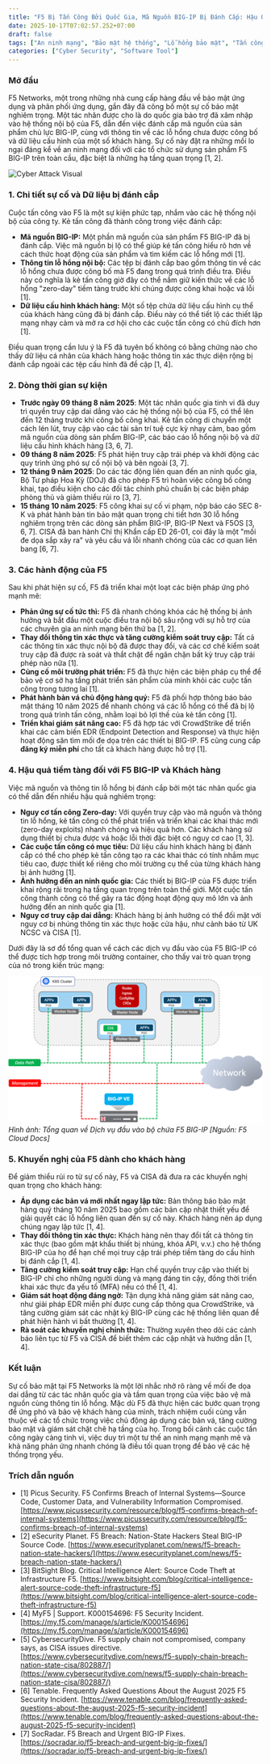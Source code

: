 ```yaml
---
title: "F5 Bị Tấn Công Bởi Quốc Gia, Mã Nguồn BIG-IP Bị Đánh Cắp: Hậu Quả và Biện Pháp Khắc phục"
date: 2025-10-17T07:02:57.252+07:00
draft: false
tags: ["An ninh mạng", "Bảo mật hệ thống", "Lỗ hổng bảo mật", "Tấn công mạng", "Phòng thủ mạng", "Quản lý rủi ro", "Giám sát bảo mật", "Threat Intelligence", "Endpoint Security", "API", "F5 Networks", "BIG-IP"]
categories: ["Cyber Security", "Software Tool"]
---
```


### Mở đầu

F5 Networks, một trong những nhà cung cấp hàng đầu về bảo mật ứng dụng và phân phối ứng dụng, gần đây đã công bố một sự cố bảo mật nghiêm trọng. Một tác nhân được cho là do quốc gia bảo trợ đã xâm nhập vào hệ thống nội bộ của F5, dẫn đến việc đánh cắp mã nguồn của sản phẩm chủ lực BIG-IP, cùng với thông tin về các lỗ hổng chưa được công bố và dữ liệu cấu hình của một số khách hàng. Sự cố này đặt ra những mối lo ngại đáng kể về an ninh mạng đối với các tổ chức sử dụng sản phẩm F5 BIG-IP trên toàn cầu, đặc biệt là những hạ tầng quan trọng [1, 2].

![Cyber Attack Visual](Cyber_attack_visual.png)

### 1. Chi tiết sự cố và Dữ liệu bị đánh cắp

Cuộc tấn công vào F5 là một sự kiện phức tạp, nhắm vào các hệ thống nội bộ của công ty. Kẻ tấn công đã thành công trong việc đánh cắp:
*   **Mã nguồn BIG-IP:** Một phần mã nguồn của sản phẩm F5 BIG-IP đã bị đánh cắp. Việc mã nguồn bị lộ có thể giúp kẻ tấn công hiểu rõ hơn về cách thức hoạt động của sản phẩm và tìm kiếm các lỗ hổng mới [1].
*   **Thông tin lỗ hổng nội bộ:** Các tệp bị đánh cắp bao gồm thông tin về các lỗ hổng chưa được công bố mà F5 đang trong quá trình điều tra. Điều này có nghĩa là kẻ tấn công giờ đây có thể nắm giữ kiến thức về các lỗ hổng "zero-day" tiềm tàng trước khi chúng được công khai hoặc vá lỗi [1].
*   **Dữ liệu cấu hình khách hàng:** Một số tệp chứa dữ liệu cấu hình cụ thể của khách hàng cũng đã bị đánh cắp. Điều này có thể tiết lộ các thiết lập mạng nhạy cảm và mở ra cơ hội cho các cuộc tấn công có chủ đích hơn [1].

Điều quan trọng cần lưu ý là F5 đã tuyên bố không có bằng chứng nào cho thấy dữ liệu cá nhân của khách hàng hoặc thông tin xác thực diện rộng bị đánh cắp ngoài các tệp cấu hình đã đề cập [1, 4].

### 2. Dòng thời gian sự kiện

*   **Trước ngày 09 tháng 8 năm 2025**: Một tác nhân quốc gia tinh vi đã duy trì quyền truy cập dai dẳng vào các hệ thống nội bộ của F5, có thể lên đến 12 tháng trước khi công bố công khai. Kẻ tấn công di chuyển một cách lén lút, truy cập vào các tài sản trí tuệ cực kỳ nhạy cảm, bao gồm mã nguồn của dòng sản phẩm BIG-IP, các báo cáo lỗ hổng nội bộ và dữ liệu cấu hình khách hàng [3, 6, 7].
*   **09 tháng 8 năm 2025**: F5 phát hiện truy cập trái phép và khởi động các quy trình ứng phó sự cố nội bộ và bên ngoài [3, 7].
*   **12 tháng 9 năm 2025**: Do các tác động liên quan đến an ninh quốc gia, Bộ Tư pháp Hoa Kỳ (DOJ) đã cho phép F5 trì hoãn việc công bố công khai, tạo điều kiện cho các đối tác chính phủ chuẩn bị các biện pháp phòng thủ và giảm thiểu rủi ro [3, 7].
*   **15 tháng 10 năm 2025**: F5 công khai sự cố vi phạm, nộp báo cáo SEC 8-K và phát hành bản tin bảo mật quan trọng chi tiết hơn 30 lỗ hổng nghiêm trọng trên các dòng sản phẩm BIG-IP, BIG-IP Next và F5OS [3, 6, 7]. CISA đã ban hành Chỉ thị Khẩn cấp ED 26-01, coi đây là một "mối đe dọa sắp xảy ra" và yêu cầu vá lỗi nhanh chóng của các cơ quan liên bang [6, 7].

### 3. Các hành động của F5

Sau khi phát hiện sự cố, F5 đã triển khai một loạt các biện pháp ứng phó mạnh mẽ:
*   **Phản ứng sự cố tức thì:** F5 đã nhanh chóng khóa các hệ thống bị ảnh hưởng và bắt đầu một cuộc điều tra nội bộ sâu rộng với sự hỗ trợ của các chuyên gia an ninh mạng bên thứ ba [1, 2].
*   **Thay đổi thông tin xác thực và tăng cường kiểm soát truy cập:** Tất cả các thông tin xác thực nội bộ đã được thay đổi, và các cơ chế kiểm soát truy cập đã được rà soát và thắt chặt để ngăn chặn bất kỳ truy cập trái phép nào nữa [1].
*   **Củng cố môi trường phát triển:** F5 đã thực hiện các biện pháp cụ thể để bảo vệ cơ sở hạ tầng phát triển sản phẩm của mình khỏi các cuộc tấn công trong tương lai [1].
*   **Phát hành bản vá chủ động hàng quý:** F5 đã phối hợp thông báo bảo mật tháng 10 năm 2025 để nhanh chóng vá các lỗ hổng có thể đã bị lộ trong quá trình tấn công, nhằm loại bỏ lợi thế của kẻ tấn công [1].
*   **Triển khai giám sát nâng cao:** F5 đã hợp tác với CrowdStrike để triển khai các cảm biến EDR (Endpoint Detection and Response) và thực hiện hoạt động săn tìm mối đe dọa trên các thiết bị BIG-IP. F5 cũng cung cấp **đăng ký miễn phí** cho tất cả khách hàng được hỗ trợ [1].

### 4. Hậu quả tiềm tàng đối với F5 BIG-IP và Khách hàng

Việc mã nguồn và thông tin lỗ hổng bị đánh cắp bởi một tác nhân quốc gia có thể dẫn đến nhiều hậu quả nghiêm trọng:
*   **Nguy cơ tấn công Zero-day:** Với quyền truy cập vào mã nguồn và thông tin lỗ hổng, kẻ tấn công có thể phát triển và triển khai các khai thác mới (zero-day exploits) nhanh chóng và hiệu quả hơn. Các khách hàng sử dụng thiết bị chưa được vá hoặc lỗi thời đặc biệt có nguy cơ cao [1, 3].
*   **Các cuộc tấn công có mục tiêu:** Dữ liệu cấu hình khách hàng bị đánh cắp có thể cho phép kẻ tấn công tạo ra các khai thác có tính nhắm mục tiêu cao, được thiết kế riêng cho môi trường cụ thể của từng khách hàng bị ảnh hưởng [1].
*   **Ảnh hưởng đến an ninh quốc gia:** Các thiết bị BIG-IP của F5 được triển khai rộng rãi trong hạ tầng quan trọng trên toàn thế giới. Một cuộc tấn công thành công có thể gây ra tác động hoạt động quy mô lớn và ảnh hưởng đến an ninh quốc gia [1].
*   **Nguy cơ truy cập dai dẳng:** Khách hàng bị ảnh hưởng có thể đối mặt với nguy cơ bị nhúng thông tin xác thực hoặc cửa hậu, như cảnh báo từ UK NCSC và CISA [1].

Dưới đây là sơ đồ tổng quan về cách các dịch vụ đầu vào của F5 BIG-IP có thể được tích hợp trong môi trường container, cho thấy vai trò quan trọng của nó trong kiến trúc mạng:

![Tổng quan về Dịch vụ đầu vào bộ chứa F5 BIG-IP](static/images/2025/F5%20Security%20Incident/what-is-cis-diagram.png)
_Hình ảnh: Tổng quan về Dịch vụ đầu vào bộ chứa F5 BIG-IP [Nguồn: F5 Cloud Docs]_

### 5. Khuyến nghị của F5 dành cho khách hàng

Để giảm thiểu rủi ro từ sự cố này, F5 và CISA đã đưa ra các khuyến nghị quan trọng cho khách hàng:
*   **Áp dụng các bản vá mới nhất ngay lập tức:** Bản thông báo bảo mật hàng quý tháng 10 năm 2025 bao gồm các bản cập nhật thiết yếu để giải quyết các lỗ hổng liên quan đến sự cố này. Khách hàng nên áp dụng chúng ngay lập tức [1, 4].
*   **Thay đổi thông tin xác thực:** Khách hàng nên thay đổi tất cả thông tin xác thực (bao gồm mật khẩu thiết bị nhúng, khóa API, v.v.) cho hệ thống BIG-IP của họ để hạn chế mọi truy cập trái phép tiềm tàng do cấu hình bị đánh cắp [1, 4].
*   **Tăng cường kiểm soát truy cập:** Hạn chế quyền truy cập vào thiết bị BIG-IP chỉ cho những người dùng và mạng đáng tin cậy, đồng thời triển khai xác thực đa yếu tố (MFA) nếu có thể [1, 4].
*   **Giám sát hoạt động đáng ngờ:** Tận dụng khả năng giám sát nâng cao, như giải pháp EDR miễn phí được cung cấp thông qua CrowdStrike, và tăng cường giám sát các nhật ký BIG-IP cùng các hệ thống liên quan để phát hiện hành vi bất thường [1, 4].
*   **Rà soát các khuyến nghị chính thức:** Thường xuyên theo dõi các cảnh báo liên tục từ F5 và CISA để biết thêm các cập nhật và hướng dẫn [1, 4].

### Kết luận

Sự cố bảo mật tại F5 Networks là một lời nhắc nhở rõ ràng về mối đe dọa dai dẳng từ các tác nhân quốc gia và tầm quan trọng của việc bảo vệ mã nguồn cùng thông tin lỗ hổng. Mặc dù F5 đã thực hiện các bước quan trọng để ứng phó và bảo vệ khách hàng của mình, trách nhiệm cuối cùng vẫn thuộc về các tổ chức trong việc chủ động áp dụng các bản vá, tăng cường bảo mật và giám sát chặt chẽ hạ tầng của họ. Trong bối cảnh các cuộc tấn công ngày càng tinh vi, việc duy trì một tư thế an ninh mạng mạnh mẽ và khả năng phản ứng nhanh chóng là điều tối quan trọng để bảo vệ các hệ thống trọng yếu.

### Trích dẫn nguồn

*   [1] Picus Security. F5 Confirms Breach of Internal Systems—Source Code, Customer Data, and Vulnerability Information Compromised. [https://www.picussecurity.com/resource/blog/f5-confirms-breach-of-internal-systems](https://www.picussecurity.com/resource/blog/f5-confirms-breach-of-internal-systems)
*   [2] eSecurity Planet. F5 Breach: Nation-State Hackers Steal BIG-IP Source Code. [https://www.esecurityplanet.com/news/f5-breach-nation-state-hackers/](https://www.esecurityplanet.com/news/f5-breach-nation-state-hackers/)
*   [3] BitSight Blog. Critical Intelligence Alert: Source Code Theft at Infrastructure F5. [https://www.bitsight.com/blog/critical-intelligence-alert-source-code-theft-infrastructure-f5](https://www.bitsight.com/blog/critical-intelligence-alert-source-code-theft-infrastructure-f5)
*   [4] MyF5 | Support. K000154696: F5 Security Incident. [https://my.f5.com/manage/s/article/K000154696](https://my.f5.com/manage/s/article/K000154696)
*   [5] CybersecurityDive. F5 supply chain not compromised, company says, as CISA issues directive. [https://www.cybersecuritydive.com/news/f5-supply-chain-breach-nation-state-cisa/802887/](https://www.cybersecuritydive.com/news/f5-supply-chain-breach-nation-state-cisa/802887/)
*   [6] Tenable. Frequently Asked Questions About the August 2025 F5 Security Incident. [https://www.tenable.com/blog/frequently-asked-questions-about-the-august-2025-f5-security-incident](https://www.tenable.com/blog/frequently-asked-questions-about-the-august-2025-f5-security-incident)
*   [7] SocRadar. F5 Breach and Urgent BIG-IP Fixes. [https://socradar.io/f5-breach-and-urgent-big-ip-fixes/](https://socradar.io/f5-breach-and-urgent-big-ip-fixes/)